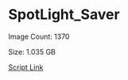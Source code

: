 # SpotLight_Saver

Image Count: 1370

Size: 1.035 GB

[Script Link](https://github.com/liuyal/Archive/blob/master/Python/Utilities/Miscellaneous/spotlight_saver.py)